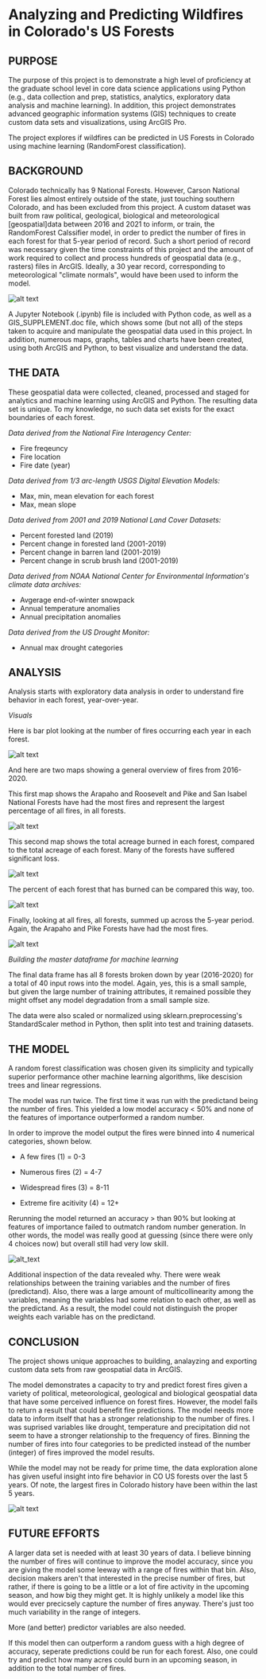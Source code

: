 # Analyzing and Predicting Wildfires in Colorado's US Forests

## PURPOSE
The purpose of this project is to demonstrate a high level of proficiency at the graduate school level in core data science applications using Python (e.g., data collection and prep, statistics, analytics, exploratory data analysis and machine learning). In addition, this project demonstrates advanced geographic information systems (GIS) techniques to create custom data sets and visualizations, using ArcGIS Pro.

The project explores if wildfires can be predicted in US Forests in Colorado using machine learning (RandomForest classification).

## BACKGROUND
Colorado technically has 9 National Forests. However, Carson National Forest lies almost entirely outside of the state, just touching southern Colorado, and has been excluded from this project. A custom dataset was built from raw political, geological, biological and meteorological [geospatial]data between 2016 and 2021 to inform, or train, the RandomForest Calssifier model, in order to predict the number of fires in each forest for that 5-year period of record. Such a short period of record was necessary given the time constraints of this project and the amount of work required to collect and process hundreds of geospatial data (e.g., rasters) files in ArcGIS. Ideally, a 30 year record, corresponding to meteorological "climate normals", would have been used to inform the model. 

![alt text](https://github.com/sunnysidedenver/regis_msds_practicum2/blob/main/forests.PNG)

A Jupyter Notebook (.ipynb) file is included with Python code, as well as a GIS_SUPPLEMENT.doc file, which shows some (but not all) of the steps taken to acquire and manipulate the geospatial data used in this project. In addition, numerous maps, graphs, tables and charts have been created, using both ArcGIS and Python, to best visualize and understand the data.

## THE DATA

These geospatial data were collected, cleaned, processed and staged for analytics and machine learning using ArcGIS and Python. The resulting data set is unique. To my knowledge, no such data set exists for the exact boundaries of each forest.

*Data derived from the National Fire Interagency Center:*

- Fire freqeuncy
- Fire location
- Fire date (year)

*Data derived from 1/3 arc-length USGS Digital Elevation Models:*

- Max, min, mean elevation for each forest
- Max, mean slope

*Data derived from 2001 and 2019 National Land Cover Datasets:*

- Percent forested land (2019)
- Percent change in forested land (2001-2019)
- Percent change in barren land (2001-2019)
- Percent change in scrub brush land (2001-2019)

*Data derived from NOAA National Center for Environmental Information's climate data archives:*

- Avgerage end-of-winter snowpack
- Annual temperature anomalies
- Annual precipitation anomalies

*Data derived from the US Drought Monitor:*

- Annual max drought categories

## ANALYSIS

Analysis starts with exploratory data analysis in order to understand fire behavior in each forest, year-over-year.

*Visuals*

Here is bar plot looking at the number of fires occurring each year in each forest.

![alt text](https://github.com/sunnysidedenver/regis_msds_practicum2/blob/main/fires_byforest_byyear_barplot.PNG)

And here are two maps showing a general overview of fires from 2016-2020.

This first map shows the Arapaho and Roosevelt and Pike and San Isabel National Forests have had the most fires and represent the largest percentage of all fires, in all forests.

![alt text](https://github.com/sunnysidedenver/regis_msds_practicum2/blob/main/fire_overview.png)

This second map shows the total acreage burned in each forest, compared to the total acreage of each forest. Many of the forests have suffered significant loss.

![alt text](https://github.com/sunnysidedenver/regis_msds_practicum2/blob/main/fire_overview2.png)

The percent of each forest that has burned can be compared this way, too.
 
![alt text](https://github.com/sunnysidedenver/regis_msds_practicum2/blob/main/per_burned.png)

Finally, looking at all fires, all forests, summed up across the 5-year period. Again, the Arapaho and Pike Forests have had the most fires.

![alt text](https://github.com/sunnysidedenver/regis_msds_practicum2/blob/main/totalfires_byforest_plot.PNG)

*Building the master dataframe for machine learning*

The final data frame has all 8 forests broken down by year (2016-2020) for a total of 40 input rows into the model. Again, yes, this is a small sample, but given the large number of training attributes, it remained possible they might offset any model degradation from a small sample size. 

The data were also scaled or normalized using sklearn.preprocessing's StandardScaler method in Python, then split into test and training datasets.

## THE MODEL

A random forest classification was chosen given its simplicity and typically superior performance other machine learning algorithms, like descision trees and linear regressions.

The model was run twice. The first time it was run with the predictand being the number of fires. This yielded a low model accuracy < 50% and none of the features of importance outperformed a random number.

In order to improve the model output the fires were binned into 4 numerical categories, shown below.

- A few fires (1) = 0-3

- Numerous fires (2) = 4-7

- Widespread fires (3) = 8-11

- Extreme fire acitivity (4) = 12+

Rerunning the model returned an accuracy > than 90% but looking at features of importance failed to outmatch random number generation. In other words, the model was really good at guessing (since there were only 4 choices now) but overall still had very low skill.

![alt_text](https://github.com/sunnysidedenver/regis_msds_practicum2/blob/main/foi_mod2.PNG)

Additional inspection of the data revealed why. There were weak relationships between the training variables and the number of fires (predictand). Also, there was a large amount of multicollinearity among the variables, meaning the variables had some relation to each other, as well as the predictand. As a result, the model could not distinguish the proper weights each variable has on the predictand.

## CONCLUSION

The project shows unique approaches to building, analayzing and exporting custom data sets from raw geospatial data in ArcGIS.

The model demonstrates a capacity to try and predict forest fires given a variety of political, meteorological, geological and biological geospatial data that have some perceived influence on forest fires. However, the model fails to return a result that could benefit fire predictions. The model needs more data to inform itself that has a stronger relationship to the number of fires. I was suprised variables like drought, temperature and precipitation did not seem to have a stronger relationship to the frequency of fires. Binning the number of fires into four categories to be predicted instead of the number (integer) of fires improved the model results.

While the model may not be ready for prime time, the data exploration alone has given useful insight into fire behavior in CO US forests over the last 5 years. Of note, the largest fires in Colorado history have been within the last 5 years.

![alt text](https://github.com/sunnysidedenver/regis_msds_practicum2/blob/main/largest_fires.png)

## FUTURE EFFORTS

A larger data set is needed with at least 30 years of data. I believe binning the number of fires will continue to improve the model accuracy, since you are giving the model some leeway with a range of fires within that bin. Also, decision makers aren't that interested in the precise number of fires, but rather, if there is going to be a little or a lot of fire activity in the upcoming season, and how big they might get. It is highly unlikely a model like this would ever precicsely capture the number of fires anyway. There's just too much variability in the range of integers. 

More (and better) predictor variables are also needed. 

If this model then can outperform a random guess with a high degree of accuracy, seperate predictions could be run for each forest. Also, one could try and predict how many acres could burn in an upcoming season, in addition to the total number of fires.





